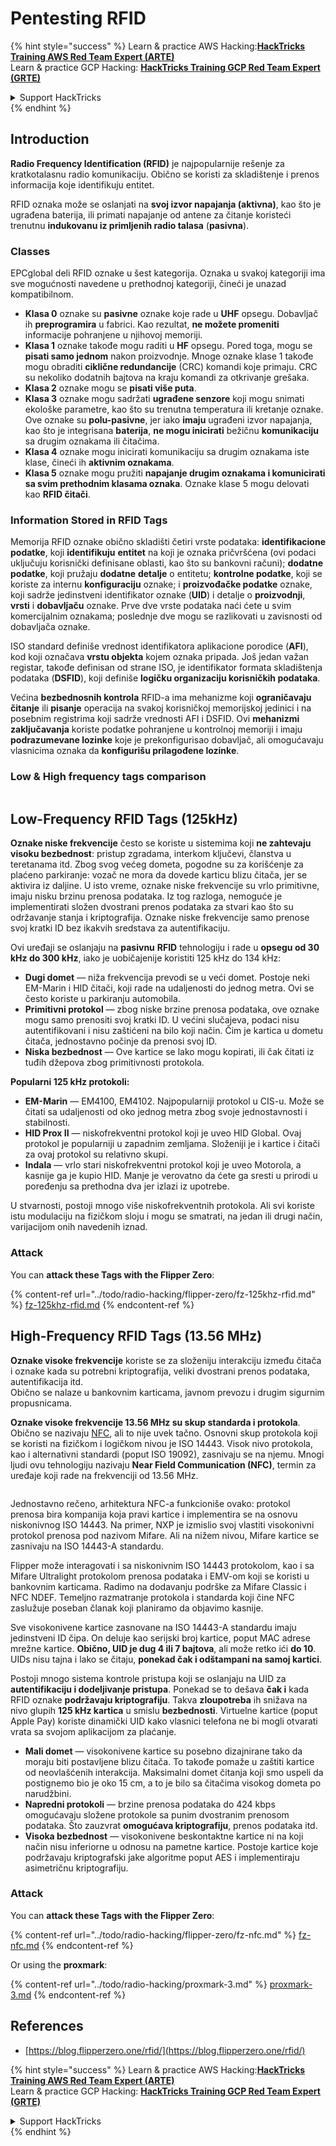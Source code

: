 # Pentesting RFID

{% hint style="success" %}
Learn & practice AWS Hacking:<img src="/.gitbook/assets/arte.png" alt="" data-size="line">[**HackTricks Training AWS Red Team Expert (ARTE)**](https://training.hacktricks.xyz/courses/arte)<img src="/.gitbook/assets/arte.png" alt="" data-size="line">\
Learn & practice GCP Hacking: <img src="/.gitbook/assets/grte.png" alt="" data-size="line">[**HackTricks Training GCP Red Team Expert (GRTE)**<img src="/.gitbook/assets/grte.png" alt="" data-size="line">](https://training.hacktricks.xyz/courses/grte)

<details>

<summary>Support HackTricks</summary>

* Check the [**subscription plans**](https://github.com/sponsors/carlospolop)!
* **Join the** 💬 [**Discord group**](https://discord.gg/hRep4RUj7f) or the [**telegram group**](https://t.me/peass) or **follow** us on **Twitter** 🐦 [**@hacktricks\_live**](https://twitter.com/hacktricks\_live)**.**
* **Share hacking tricks by submitting PRs to the** [**HackTricks**](https://github.com/carlospolop/hacktricks) and [**HackTricks Cloud**](https://github.com/carlospolop/hacktricks-cloud) github repos.

</details>
{% endhint %}

## Introduction

**Radio Frequency Identification (RFID)** je najpopularnije rešenje za kratkotalasnu radio komunikaciju. Obično se koristi za skladištenje i prenos informacija koje identifikuju entitet.

RFID oznaka može se oslanjati na **svoj izvor napajanja (aktivna)**, kao što je ugrađena baterija, ili primati napajanje od antene za čitanje koristeći trenutnu **indukovanu iz primljenih radio talasa** (**pasivna**).

### Classes

EPCglobal deli RFID oznake u šest kategorija. Oznaka u svakoj kategoriji ima sve mogućnosti navedene u prethodnoj kategoriji, čineći je unazad kompatibilnom.

* **Klasa 0** oznake su **pasivne** oznake koje rade u **UHF** opsegu. Dobavljač ih **preprogramira** u fabrici. Kao rezultat, **ne možete promeniti** informacije pohranjene u njihovoj memoriji.
* **Klasa 1** oznake takođe mogu raditi u **HF** opsegu. Pored toga, mogu se **pisati samo jednom** nakon proizvodnje. Mnoge oznake klase 1 takođe mogu obraditi **ciklične redundancije** (CRC) komandi koje primaju. CRC su nekoliko dodatnih bajtova na kraju komandi za otkrivanje grešaka.
* **Klasa 2** oznake mogu se **pisati više puta**.
* **Klasa 3** oznake mogu sadržati **ugrađene senzore** koji mogu snimati ekološke parametre, kao što su trenutna temperatura ili kretanje oznake. Ove oznake su **polu-pasivne**, jer iako **imaju** ugrađeni izvor napajanja, kao što je integrisana **baterija**, **ne mogu inicirati** bežičnu **komunikaciju** sa drugim oznakama ili čitačima.
* **Klasa 4** oznake mogu inicirati komunikaciju sa drugim oznakama iste klase, čineći ih **aktivnim oznakama**.
* **Klasa 5** oznake mogu pružiti **napajanje drugim oznakama i komunicirati sa svim prethodnim klasama oznaka**. Oznake klase 5 mogu delovati kao **RFID čitači**.

### Information Stored in RFID Tags

Memorija RFID oznake obično skladišti četiri vrste podataka: **identifikacione podatke**, koji **identifikuju** **entitet** na koji je oznaka pričvršćena (ovi podaci uključuju korisnički definisane oblasti, kao što su bankovni računi); **dodatne podatke**, koji pružaju **dodatne** **detalje** o entitetu; **kontrolne podatke**, koji se koriste za internu **konfiguraciju** oznake; i **proizvođačke podatke** oznake, koji sadrže jedinstveni identifikator oznake (**UID**) i detalje o **proizvodnji**, **vrsti** i **dobavljaču** oznake. Prve dve vrste podataka naći ćete u svim komercijalnim oznakama; poslednje dve mogu se razlikovati u zavisnosti od dobavljača oznake.

ISO standard definiše vrednost identifikatora aplikacione porodice (**AFI**), kod koji označava **vrstu objekta** kojem oznaka pripada. Još jedan važan registar, takođe definisan od strane ISO, je identifikator formata skladištenja podataka (**DSFID**), koji definiše **logičku organizaciju korisničkih podataka**.

Većina **bezbednosnih kontrola** RFID-a ima mehanizme koji **ograničavaju** **čitanje** ili **pisanje** operacija na svakoj korisničkoj memorijskoj jedinici i na posebnim registrima koji sadrže vrednosti AFI i DSFID. Ovi **mehanizmi zaključavanja** koriste podatke pohranjene u kontrolnoj memoriji i imaju **podrazumevane lozinke** koje je prekonfigurisao dobavljač, ali omogućavaju vlasnicima oznaka da **konfigurišu prilagođene lozinke**.

### Low & High frequency tags comparison

<figure><img src="../.gitbook/assets/image (27).png" alt=""><figcaption></figcaption></figure>

## Low-Frequency RFID Tags (125kHz)

**Oznake niske frekvencije** često se koriste u sistemima koji **ne zahtevaju visoku bezbednost**: pristup zgradama, interkom ključevi, članstva u teretanama itd. Zbog svog većeg dometa, pogodne su za korišćenje za plaćeno parkiranje: vozač ne mora da dovede karticu blizu čitača, jer se aktivira iz daljine. U isto vreme, oznake niske frekvencije su vrlo primitivne, imaju nisku brzinu prenosa podataka. Iz tog razloga, nemoguće je implementirati složen dvostrani prenos podataka za stvari kao što su održavanje stanja i kriptografija. Oznake niske frekvencije samo prenose svoj kratki ID bez ikakvih sredstava za autentifikaciju.

Ovi uređaji se oslanjaju na **pasivnu** **RFID** tehnologiju i rade u **opsegu od 30 kHz do 300 kHz**, iako je uobičajenije koristiti 125 kHz do 134 kHz:

* **Dugi domet** — niža frekvencija prevodi se u veći domet. Postoje neki EM-Marin i HID čitači, koji rade na udaljenosti do jednog metra. Ovi se često koriste u parkiranju automobila.
* **Primitivni protokol** — zbog niske brzine prenosa podataka, ove oznake mogu samo prenositi svoj kratki ID. U većini slučajeva, podaci nisu autentifikovani i nisu zaštićeni na bilo koji način. Čim je kartica u dometu čitača, jednostavno počinje da prenosi svoj ID.
* **Niska bezbednost** — Ove kartice se lako mogu kopirati, ili čak čitati iz tuđih džepova zbog primitivnosti protokola.

**Popularni 125 kHz protokoli:**

* **EM-Marin** — EM4100, EM4102. Najpopularniji protokol u CIS-u. Može se čitati sa udaljenosti od oko jednog metra zbog svoje jednostavnosti i stabilnosti.
* **HID Prox II** — niskofrekventni protokol koji je uveo HID Global. Ovaj protokol je popularniji u zapadnim zemljama. Složeniji je i kartice i čitači za ovaj protokol su relativno skupi.
* **Indala** — vrlo stari niskofrekventni protokol koji je uveo Motorola, a kasnije ga je kupio HID. Manje je verovatno da ćete ga sresti u prirodi u poređenju sa prethodna dva jer izlazi iz upotrebe.

U stvarnosti, postoji mnogo više niskofrekventnih protokola. Ali svi koriste istu modulaciju na fizičkom sloju i mogu se smatrati, na jedan ili drugi način, varijacijom onih navedenih iznad.

### Attack

You can **attack these Tags with the Flipper Zero**:

{% content-ref url="../todo/radio-hacking/flipper-zero/fz-125khz-rfid.md" %}
[fz-125khz-rfid.md](../todo/radio-hacking/flipper-zero/fz-125khz-rfid.md)
{% endcontent-ref %}

## High-Frequency RFID Tags (13.56 MHz)

**Oznake visoke frekvencije** koriste se za složeniju interakciju između čitača i oznake kada su potrebni kriptografija, veliki dvostrani prenos podataka, autentifikacija itd.\
Obično se nalaze u bankovnim karticama, javnom prevozu i drugim sigurnim propusnicama.

**Oznake visoke frekvencije 13.56 MHz su skup standarda i protokola**. Obično se nazivaju [NFC](https://nfc-forum.org/what-is-nfc/about-the-technology/), ali to nije uvek tačno. Osnovni skup protokola koji se koristi na fizičkom i logičkom nivou je ISO 14443. Visok nivo protokola, kao i alternativni standardi (poput ISO 19092), zasnivaju se na njemu. Mnogi ljudi ovu tehnologiju nazivaju **Near Field Communication (NFC)**, termin za uređaje koji rade na frekvenciji od 13.56 MHz.

<figure><img src="../.gitbook/assets/image (22).png" alt=""><figcaption></figcaption></figure>

Jednostavno rečeno, arhitektura NFC-a funkcioniše ovako: protokol prenosa bira kompanija koja pravi kartice i implementira se na osnovu niskonivnog ISO 14443. Na primer, NXP je izmislio svoj vlastiti visokonivni protokol prenosa pod nazivom Mifare. Ali na nižem nivou, Mifare kartice se zasnivaju na ISO 14443-A standardu.

Flipper može interagovati i sa niskonivnim ISO 14443 protokolom, kao i sa Mifare Ultralight protokolom prenosa podataka i EMV-om koji se koristi u bankovnim karticama. Radimo na dodavanju podrške za Mifare Classic i NFC NDEF. Temeljno razmatranje protokola i standarda koji čine NFC zaslužuje poseban članak koji planiramo da objavimo kasnije.

Sve visokonivene kartice zasnovane na ISO 14443-A standardu imaju jedinstveni ID čipa. On deluje kao serijski broj kartice, poput MAC adrese mrežne kartice. **Obično, UID je dug 4 ili 7 bajtova**, ali može retko ići **do 10**. UIDs nisu tajna i lako se čitaju, **ponekad čak i odštampani na samoj kartici**.

Postoji mnogo sistema kontrole pristupa koji se oslanjaju na UID za **autentifikaciju i dodeljivanje pristupa**. Ponekad se to dešava **čak i** kada RFID oznake **podržavaju kriptografiju**. Takva **zloupotreba** ih snižava na nivo glupih **125 kHz kartica** u smislu **bezbednosti**. Virtuelne kartice (poput Apple Pay) koriste dinamički UID kako vlasnici telefona ne bi mogli otvarati vrata sa svojom aplikacijom za plaćanje.

* **Mali domet** — visokonivene kartice su posebno dizajnirane tako da moraju biti postavljene blizu čitača. To takođe pomaže u zaštiti kartice od neovlašćenih interakcija. Maksimalni domet čitanja koji smo uspeli da postignemo bio je oko 15 cm, a to je bilo sa čitačima visokog dometa po narudžbini.
* **Napredni protokoli** — brzine prenosa podataka do 424 kbps omogućavaju složene protokole sa punim dvostranim prenosom podataka. Što zauzvrat **omogućava kriptografiju**, prenos podataka itd.
* **Visoka bezbednost** — visokonivene beskontaktne kartice ni na koji način nisu inferiorne u odnosu na pametne kartice. Postoje kartice koje podržavaju kriptografski jake algoritme poput AES i implementiraju asimetričnu kriptografiju.

### Attack

You can **attack these Tags with the Flipper Zero**:

{% content-ref url="../todo/radio-hacking/flipper-zero/fz-nfc.md" %}
[fz-nfc.md](../todo/radio-hacking/flipper-zero/fz-nfc.md)
{% endcontent-ref %}

Or using the **proxmark**:

{% content-ref url="../todo/radio-hacking/proxmark-3.md" %}
[proxmark-3.md](../todo/radio-hacking/proxmark-3.md)
{% endcontent-ref %}

## References

* [https://blog.flipperzero.one/rfid/](https://blog.flipperzero.one/rfid/)

{% hint style="success" %}
Learn & practice AWS Hacking:<img src="/.gitbook/assets/arte.png" alt="" data-size="line">[**HackTricks Training AWS Red Team Expert (ARTE)**](https://training.hacktricks.xyz/courses/arte)<img src="/.gitbook/assets/arte.png" alt="" data-size="line">\
Learn & practice GCP Hacking: <img src="/.gitbook/assets/grte.png" alt="" data-size="line">[**HackTricks Training GCP Red Team Expert (GRTE)**<img src="/.gitbook/assets/grte.png" alt="" data-size="line">](https://training.hacktricks.xyz/courses/grte)

<details>

<summary>Support HackTricks</summary>

* Check the [**subscription plans**](https://github.com/sponsors/carlospolop)!
* **Join the** 💬 [**Discord group**](https://discord.gg/hRep4RUj7f) or the [**telegram group**](https://t.me/peass) or **follow** us on **Twitter** 🐦 [**@hacktricks\_live**](https://twitter.com/hacktricks\_live)**.**
* **Share hacking tricks by submitting PRs to the** [**HackTricks**](https://github.com/carlospolop/hacktricks) and [**HackTricks Cloud**](https://github.com/carlospolop/hacktricks-cloud) github repos.

</details>
{% endhint %}
